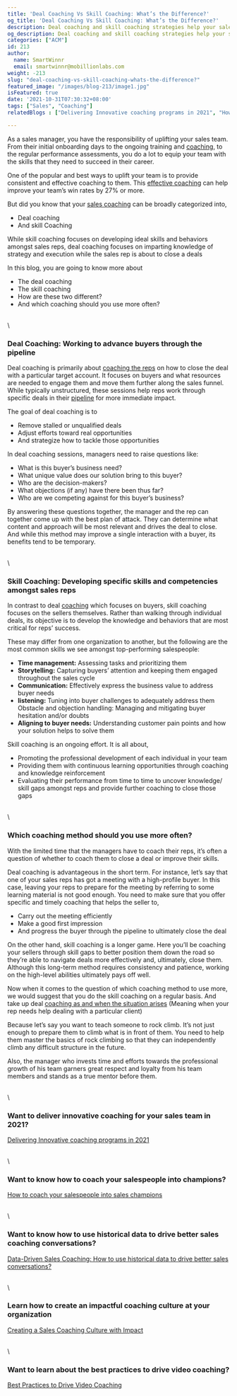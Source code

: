 ```yaml
---
title: 'Deal Coaching Vs Skill Coaching: What’s the Difference?'
og_title: 'Deal Coaching Vs Skill Coaching: What’s the Difference?'
description: Deal coaching and skill coaching strategies help your sales reps to achieve personal and professional growth. Learn what these strategies are and how you can use them for the benefit of your reps
og_description: Deal coaching and skill coaching strategies help your sales reps to achieve personal and professional growth. Learn what these strategies are and how you can use them for the benefit of your reps
categories: ["ACM"]
id: 213
author:
  name: SmartWinnr
  email: smartwinnr@mobillionlabs.com
weight: -213
slug: "deal-coaching-vs-skill-coaching-whats-the-difference?"
featured_image: "/images/blog-213/image1.jpg"
isFeatured: true
date: '2021-10-31T07:30:32+08:00'
tags: ["Sales", "Coaching"]
relatedBlogs : ["Delivering Innovative coaching programs in 2021", "How to coach your salespeople into sales champions", "Data-Driven Sales Coaching: How to use historical data to drive better sales conversations?", "Creating a Sales Coaching Culture with Impact", "Best Practices to Drive Video Coaching"]

---
```


As a sales manager, you have the responsibility of uplifting your sales team. From their initial onboarding days to the ongoing training and [coaching](https://www.smartwinnr.com/post/delivering-innovative-coaching-programs-in-2021/), to the regular performance assessments, you do a lot to equip your team with the skills that they need to succeed in their career.

One of the popular and best ways to uplift your team is to provide consistent and effective coaching to them. This [effective coaching](https://www.smartwinnr.com/post/best-practices-to-drive-video-coaching/) can help improve your team’s win rates by 27% or more. 

But did you know that your [sales coaching](https://www.smartwinnr.com/post/creating-a-sales-coaching-culture-with-impact/) can be broadly categorized into,

* Deal coaching 
* And skill Coaching

While skill coaching focuses on developing ideal skills and behaviors amongst sales reps, deal coaching focuses on imparting knowledge of strategy and execution while the sales rep is about to close a deals

In this blog, you are going to know more about

* The deal coaching
* The skill coaching
* How are these two different?
* And which coaching should you use more often?

\
\

### **Deal Coaching: Working to advance buyers through the pipeline**

Deal coaching is primarily about [coaching the reps](https://www.smartwinnr.com/post/how-to-coach-your-salespeople-into-sales-champions/) on how to close the deal with a particular target account. It focuses on buyers and what resources are needed to engage them and move them further along the sales funnel. While typically unstructured, these sessions help reps work through specific deals in their [pipeline](https://www.smartwinnr.com/post/how-to-measure-and-improve-the-effectiveness-of-your-sales-process/) for more immediate impact.

The goal of deal coaching is to 

* Remove stalled or unqualified deals 
* Adjust efforts toward real opportunities
* And strategize how to tackle those opportunities 

In deal coaching sessions, managers need to raise questions like:

* What is this buyer’s business need?
* What unique value does our solution bring to this buyer?
* Who are the decision-makers?
* What objections (if any) have there been thus far?
* Who are we competing against for this buyer’s business?

By answering these questions together, the manager and the rep can together come up with the best plan of attack. They can determine what content and approach will be most relevant and drives the deal to close. And while this method may improve a single interaction with a buyer, its benefits tend to be temporary. 

\
\

### **Skill Coaching: Developing specific skills and competencies amongst sales reps**

In contrast to deal [coaching](https://www.smartwinnr.com/post/reasons-to-use-video-coaching-in-your-sales-progress/) which focuses on buyers, skill coaching focuses on the sellers themselves. Rather than walking through individual deals, its objective is to develop the knowledge and behaviors that are most critical for reps’ success. 

These may differ from one organization to another, but the following are the most common skills we see amongst top-performing salespeople:

* **Time management:** Assessing tasks and prioritizing them
* **Storytelling:** Capturing buyers’ attention and keeping them engaged throughout the sales cycle
* **Communication:** Effectively express the business value to address buyer needs
* **listening:** Tuning into buyer challenges to adequately address them
Obstacle and objection handling: Managing and mitigating buyer hesitation and/or doubts
* **Aligning to buyer needs:** Understanding customer pain points and how your solution helps to solve them

Skill coaching is an ongoing effort. It is all about,

* Promoting the professional development of each individual in your team 
* Providing them with continuous learning opportunities through coaching and knowledge reinforcement
* Evaluating their performance from time to time to uncover knowledge/ skill gaps amongst reps and provide further coaching to close those gaps

\
\

### **Which coaching method should you use more often?**

With the limited time that the managers have to coach their reps, it’s often a question of whether to coach them to close a deal or improve their skills. 

Deal coaching is advantageous in the short term. For instance, let’s say that one of your sales reps has got a meeting with a high-profile buyer. In this case, leaving your reps to prepare for the meeting by referring to some learning material is not good enough. You need to make sure that you offer specific and timely coaching that helps the seller to,

* Carry out the meeting efficiently
* Make a good first impression 
* And  progress the buyer through the pipeline to ultimately close the deal

On the other hand, skill coaching is a longer game. Here you’ll be coaching your sellers through skill gaps to better position them down the road so they’re able to navigate deals more effectively and, ultimately, close them. Although this long-term method requires consistency and patience, working on the high-level abilities ultimately pays off well.

Now when it comes to the question of which coaching method to use more, we would suggest that you do the skill coaching on a regular basis. And take up deal [coaching as and when the situation arises](https://www.smartwinnr.com/post/scenarios-where-sales-coaching-can-be-used/) (Meaning when your rep needs help dealing with a particular client)

Because let’s say you want to teach someone to rock climb. It’s not just enough to prepare them to climb what is in front of them. You need to help them master the basics of rock climbing so that they can independently climb any difficult structure in the future.

Also, the manager who invests time and efforts towards the professional growth of his team garners great respect and loyalty from his team members and stands as a true mentor before them.

\
\

### Want to deliver innovative coaching for your sales team in 2021?

[Delivering Innovative coaching programs in 2021](https://smartwinnr.com/post/delivering-innovative-coaching-programs-in-2021/)

\
\

### Want to know how to coach your salespeople into champions?

[How to coach your salespeople into sales champions](https://smartwinnr.com/post/how-to-coach-your-salespeople-into-sales-champions/)

\
\

### Want to know how to use historical data to drive better sales coaching conversations?

[Data-Driven Sales Coaching: How to use historical data to drive better sales conversations?](https://smartwinnr.com/post/how-to-use-historical-data-to-drive-better-sales-conversations/)

\
\

### Learn how to create an impactful coaching culture at your organization

[Creating a Sales Coaching Culture with Impact](https://smartwinnr.com/post/creating-a-sales-coaching-culture-with-impact/)

\
\

### Want to learn about the best practices to drive video coaching?

[Best Practices to Drive Video Coaching](https://smartwinnr.com/post/best-practices-to-drive-video-coaching/)
